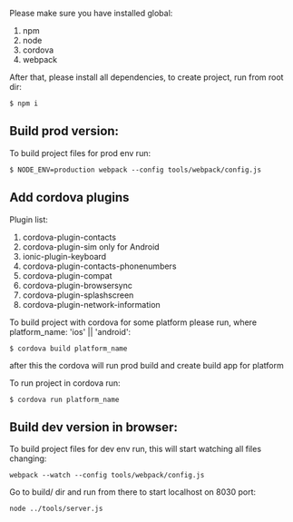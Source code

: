 Please make sure you have installed global:

1. npm
2. node
3. cordova
4. webpack

After that, please install all dependencies, to create project, run from root dir:

```
$ npm i
```

## Build prod version:

To build project files for prod env run:

```
$ NODE_ENV=production webpack --config tools/webpack/config.js
```

## Add cordova plugins

Plugin list:
1. cordova-plugin-contacts
2. cordova-plugin-sim only for Android
3. ionic-plugin-keyboard
4. cordova-plugin-contacts-phonenumbers
5. cordova-plugin-compat
6. cordova-plugin-browsersync
7. cordova-plugin-splashscreen
8. cordova-plugin-network-information

To build project with cordova for some platform please run, where platform_name: 'ios' || 'android':

```
$ cordova build platform_name
```

after this the cordova will run prod build and create build app for platform


To run project in cordova run:

```
$ cordova run platform_name
```

## Build dev version in browser:


To build project files for dev env run, this will start watching all files changing:

```
webpack --watch --config tools/webpack/config.js
```

Go to build/ dir and run from there to start localhost on 8030 port:

```
node ../tools/server.js
```
